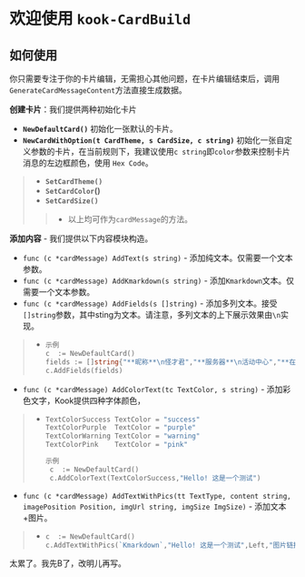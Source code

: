 # 欢迎使用 `kook-CardBuild`

## 如何使用

你只需要专注于你的卡片编辑，无需担心其他问题，在卡片编辑结束后，调用`GenerateCardMessageContent`方法直接生成数据。

**创建卡片**：我们提供两种初始化卡片

- **`NewDefaultCard()`**  初始化一张默认的卡片。
- **`NewCardWithOption(t CardTheme, s CardSize, c string)`**  初始化一张自定义参数的卡片，在当前规则下，我建议使用`c string`即`color`参数来控制卡片消息的左边框颜色，使用 `Hex Code`。

> - **`SetCardTheme()`**
> - **`SetCardColor`()**
> - **`SetCardSize()`**
>
> > - 以上均可作为`cardMessage`的方法。

**添加内容** - 我们提供以下内容模块构造。

- `func (c *cardMessage) AddText(s string)`  - 添加纯文本。仅需要一个文本参数。
- `func (c *cardMessage) AddKmarkdown(s string)` - 添加`Kmarkdown`文本。仅需要一个文本参数。
- `func (c *cardMessage) AddFields(s []string)` - 添加多列文本。接受`[]string`参数，其中sting为文本。请注意，多列文本的上下展示效果由`\n`实现。

> - ```go
>   示例
>   c  := NewDefaultCard()
>   fields := []string{"**昵称**\n怪才君","**服务器**\n活动中心","**在线时间**\n9:00-21:00"}
>   c.AddFields(fields)
>   ```

- `func (c *cardMessage) AddColorText(tc TextColor, s string)` - 添加彩色文字，Kook提供四种字体颜色，

> - ```go
>   TextColorSuccess TextColor = "success"
>   TextColorPurple  TextColor = "purple"
>   TextColorWarning TextColor = "warning"
>   TextColorPink    TextColor = "pink"
>   
>   示例
>    c  := NewDefaultCard()
>    c.AddColorText(TextColorSuccess,"Hello! 这是一个测试")
>   ```

- ``func (c *cardMessage) AddTextWithPics(tt TextType, content string, imagePosition Position, imgUrl string, imgSize ImgSize)`` - 添加文本+图片。

> - ```go
>   c  := NewDefaultCard()
>   c.AddTextWithPics(`Kmarkdown`,"Hello! 这是一个测试",Left,"图片链接",ImgSizeSizeLg)
>   ```

太累了。我先B了，改明儿再写。

